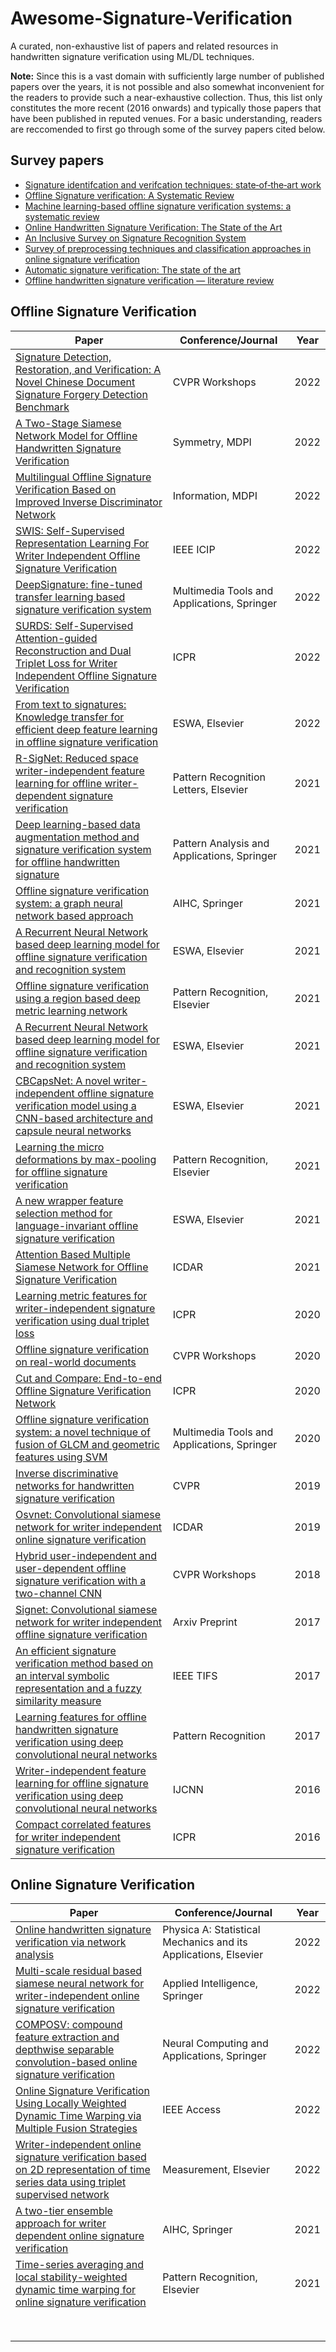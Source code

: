 # Awesome-Signature-Verification
A curated, non-exhaustive list of papers and related resources in handwritten signature verification using ML/DL techniques.

<b>Note:</b> Since this is a vast domain with sufficiently large number of published papers over the years, it is not possible and also somewhat inconvenient for the readers to provide such a near-exhaustive collection. Thus, this list only constitutes the more recent (2016 onwards) and typically those papers that have been published in reputed venues. For a basic understanding, readers are reccomended to first go through some of the survey papers cited below.

## Survey papers
- [Signature identifcation and verifcation techniques: state‑of‑the‑art work](https://link.springer.com/content/pdf/10.1007/s12652-021-03356-w.pdf)
- [Offline Signature verification: A Systematic Review](https://www.researchsquare.com/article/rs-1723015/latest.pdf)
- [Machine learning-based offline signature verification systems: a systematic review](https://www.sciencedirect.com/science/article/pii/S0923596521000047)
- [Online Handwritten Signature Verification: The State of the Art](https://link.springer.com/chapter/10.1007/978-3-030-33491-8_39)
- [An Inclusive Survey on Signature Recognition System](https://link.springer.com/chapter/10.1007/978-3-030-71187-0_98)
- [Survey of preprocessing techniques and classification approaches in online signature verification](https://link.springer.com/chapter/10.1007/978-3-030-50347-5_23)
- [Automatic signature verification: The state of the art](https://ieeexplore.ieee.org/abstract/document/4603099)
- [Offline handwritten signature verification — literature review](https://ieeexplore.ieee.org/iel7/8304402/8310074/08310112.pdf)

## Offline Signature Verification
| Paper | Conference/Journal | Year |
| --- | --- | --- |
| [Signature Detection, Restoration, and Verification: A Novel Chinese Document Signature Forgery Detection Benchmark](https://openaccess.thecvf.com/content/CVPR2022W/SketchDL/html/Yan_Signature_Detection_Restoration_and_Verification_A_Novel_Chinese_Document_Signature_CVPRW_2022_paper.html) | CVPR Workshops | 2022 |
| [A Two-Stage Siamese Network Model for Offline Handwritten Signature Verification](https://www.mdpi.com/2073-8994/14/6/1216/pdf?version=1655034153) | Symmetry, MDPI |  2022 |
| [Multilingual Offline Signature Verification Based on Improved Inverse Discriminator Network](https://www.mdpi.com/2078-2489/13/6/293/pdf?version=1654772784) | Information, MDPI | 2022 |
| [SWIS: Self-Supervised Representation Learning For Writer Independent Offline Signature Verification](https://arxiv.org/abs/2202.13078) | IEEE ICIP | 2022 |
| [DeepSignature: fine-tuned transfer learning based signature verification system](https://link.springer.com/article/10.1007/s11042-022-12782-7) | Multimedia Tools and Applications, Springer | 2022 |
| [SURDS: Self-Supervised Attention-guided Reconstruction and Dual Triplet Loss for Writer Independent Offline Signature Verification](https://arxiv.org/abs/2201.10138) | ICPR | 2022 |
| [From text to signatures: Knowledge transfer for efficient deep feature learning in offline signature verification](https://www.sciencedirect.com/science/article/pii/S0957417421014652) | ESWA, Elsevier | 2022 |
| [R-SigNet: Reduced space writer-independent feature learning for offline writer-dependent signature verification](https://www.sciencedirect.com/science/article/pii/S0167865521002634) | Pattern Recognition Letters, Elsevier | 2021 |
| [Deep learning-based data augmentation method and signature verification system for offline handwritten signature](https://link.springer.com/article/10.1007/s10044-020-00912-6) | Pattern Analysis and Applications, Springer | 2021 |
| [Offline signature verification system: a graph neural network based approach](https://link.springer.com/article/10.1007/s12652-021-03592-0) | AIHC, Springer | 2021 |
| [A Recurrent Neural Network based deep learning model for offline signature verification and recognition system](https://www.sciencedirect.com/science/article/pii/S0957417420309659) | ESWA, Elsevier | 2021 |
| [Offline signature verification using a region based deep metric learning network](https://www.sciencedirect.com/science/article/pii/S0031320321001965) | Pattern Recognition, Elsevier | 2021 |
| [A Recurrent Neural Network based deep learning model for offline signature verification and recognition system](https://www.sciencedirect.com/science/article/pii/S0957417420309659) | ESWA, Elsevier | 2021 |
| [CBCapsNet: A novel writer-independent offline signature verification model using a CNN-based architecture and capsule neural networks](https://www.sciencedirect.com/science/article/pii/S095741742101040X) | ESWA, Elsevier | 2021 |
| [Learning the micro deformations by max-pooling for offline signature verification](https://www.sciencedirect.com/science/article/pii/S0031320321001953) | Pattern Recognition, Elsevier | 2021 |
| [A new wrapper feature selection method for language-invariant offline signature verification](https://www.sciencedirect.com/science/article/pii/S0957417421011313) | ESWA, Elsevier | 2021 |
| [Attention Based Multiple Siamese Network for Offline Signature Verification](https://link.springer.com/chapter/10.1007/978-3-030-86334-0_22) | ICDAR | 2021 |
| [Learning metric features for writer-independent signature verification using dual triplet loss](https://ieeexplore.ieee.org/iel7/9411940/9411911/09413091.pdf) | ICPR | 2020 |
| [Offline signature verification on real-world documents](http://openaccess.thecvf.com/content_CVPRW_2020/papers/w48/Engin_Offline_Signature_Verification_on_Real-World_Documents_CVPRW_2020_paper.pdf) | CVPR Workshops | 2020 |
| [Cut and Compare: End-to-end Offline Signature Verification Network](https://ieeexplore.ieee.org/iel7/9411940/9411911/09412377.pdf) | ICPR | 2020 |
| [Offline signature verification system: a novel technique of fusion of GLCM and geometric features using SVM](https://link.springer.com/article/10.1007/s11042-020-08851-4) | Multimedia Tools and Applications, Springer | 2020 |
| [Inverse discriminative networks for handwritten signature verification](https://openaccess.thecvf.com/content_CVPR_2019/papers/Wei_Inverse_Discriminative_Networks_for_Handwritten_Signature_Verification_CVPR_2019_paper.pdf) | CVPR | 2019 |
| [Osvnet: Convolutional siamese network for writer independent online signature verification](https://ieeexplore.ieee.org/iel7/8961318/8977948/08978082.pdf) | ICDAR | 2019 |
| [Hybrid user-independent and user-dependent offline signature verification with a two-channel CNN](http://openaccess.thecvf.com/content_cvpr_2018_workshops/papers/w11/Yilmaz_Hybrid_User-Independent_and_CVPR_2018_paper.pdf) | CVPR Workshops | 2018 |
| [Signet: Convolutional siamese network for writer independent offline signature verification](https://arxiv.org/pdf/1707.02131) | Arxiv Preprint | 2017 |
| [An efficient signature verification method based on an interval symbolic representation and a fuzzy similarity measure](https://ieeexplore.ieee.org/stamp/stamp.jsp?arnumber=7932929) | IEEE TIFS | 2017 |
| [Learning features for offline handwritten signature verification using deep convolutional neural networks](https://www.sciencedirect.com/science/article/pii/S0031320317302017) | Pattern Recognition | 2017 |
| [Writer-independent feature learning for offline signature verification using deep convolutional neural networks](https://ieeexplore.ieee.org/iel7/7593175/7726591/07727521.pdf) | IJCNN | 2016 |
| [Compact correlated features for writer independent signature verification](https://ieeexplore.ieee.org/iel7/7893644/7899596/07900163.pdf) | ICPR | 2016 |


## Online Signature Verification
| Paper | Conference/Journal | Year |
| --- | --- | --- |
| [Online handwritten signature verification via network analysis](https://www.sciencedirect.com/science/article/pii/S0378437122004022) | Physica A: Statistical Mechanics and its Applications, Elsevier | 2022 |
| [Multi-scale residual based siamese neural network for writer-independent online signature verification](https://link.springer.com/article/10.1007/s10489-022-03318-5) | Applied Intelligence, Springer | 2022 |
| [COMPOSV: compound feature extraction and depthwise separable convolution-based online signature verification](https://link.springer.com/article/10.1007/s00521-022-07018-6) | Neural Computing and Applications, Springer | 2022 |
| [Online Signature Verification Using Locally Weighted Dynamic Time Warping via Multiple Fusion Strategies](https://ieeexplore.ieee.org/iel7/6287639/9668973/09757194.pdf) | IEEE Access | 2022 |
| [Writer-independent online signature verification based on 2D representation of time series data using triplet supervised network](https://doi.org/10.1016/j.measurement.2022.111312) | Measurement, Elsevier | 2022 |
| [A two-tier ensemble approach for writer dependent online signature verification](https://link.springer.com/article/10.1007/s12652-020-02872-5) | AIHC, Springer | 2021 |
| [Time-series averaging and local stability-weighted dynamic time warping for online signature verification](https://www.sciencedirect.com/science/article/pii/S0031320320305021) | Pattern Recognition, Elsevier | 2021 |
| []() |  |  |
| []() |  |  |
| []() |  |  |
| []() |  |  |
| []() |  |  |
| []() |  |  |
| []() |  |  |
| []() |  |  | -->
